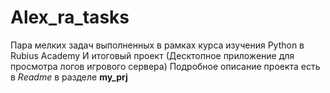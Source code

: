 # Alex_ra_tasks
Пара мелких задач выполненных в рамках курса изучения Python в Rubius Academy
И итоговый проект (Десктопное приложение для просмотра логов игрового сервера)
Подробное описание проекта есть в *Readme* в разделе **my_prj**
